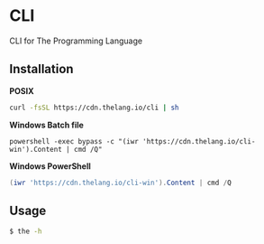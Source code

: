 # CLI
CLI for The Programming Language

## Installation
**POSIX**
```sh
curl -fsSL https://cdn.thelang.io/cli | sh
```

**Windows Batch file**
```batch
powershell -exec bypass -c "(iwr 'https://cdn.thelang.io/cli-win').Content | cmd /Q"
```

**Windows PowerShell**
```powershell
(iwr 'https://cdn.thelang.io/cli-win').Content | cmd /Q
```

## Usage
```sh
$ the -h
```
